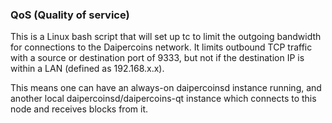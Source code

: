 ### QoS (Quality of service) ###

This is a Linux bash script that will set up tc to limit the outgoing bandwidth for connections to the Daipercoins network. It limits outbound TCP traffic with a source or destination port of 9333, but not if the destination IP is within a LAN (defined as 192.168.x.x).

This means one can have an always-on daipercoinsd instance running, and another local daipercoinsd/daipercoins-qt instance which connects to this node and receives blocks from it.
